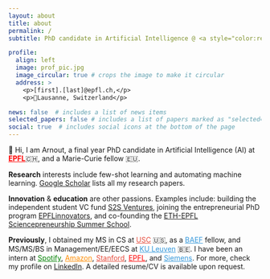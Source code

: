```yaml
---
layout: about
title: about
permalink: /
subtitle: PhD candidate in Artificial Intelligence @ <a style="color:red;" href="https://www.epfl.ch"><b>EPFL</b></a> • <i>educate ⇄ research ⇆ innovate</i> # <b>ML Research</b> @ EPFL  •  Previously: USC / Spotify / Amazon  •  build ⇄ measure ⇆ learn <a href='#'>Affiliations</a>. Address. Contacts. Moto. Etc.

profile:
  align: left
  image: prof_pic.jpg
  image_circular: true # crops the image to make it circular
  address: >
    <p>[first].[last]@epfl.ch,</p>
    <p>📍Lausanne, Switzerland</p>

news: false  # includes a list of news items
selected_papers: false # includes a list of papers marked as "selected={true}"
social: true  # includes social icons at the bottom of the page
---
```


👋 Hi, I am Arnout, a final year PhD candidate in Artificial Intelligence (AI) at <a style="color:red;" href="https://ic.epfl.ch"><b>EPFL</b></a>🇨🇭, and a Marie-Curie fellow 🇪🇺.

**Research** interests include few-shot learning and automating machine learning. <a href="https://scholar.google.com/citations?user={{ site.scholar_userid }}" title="Google Scholar"><i class="ai ai-google-scholar"></i> Google Scholar</a> lists all my research papers.

**Innovation** & **education** are other passions. Examples include: building the independent student VC fund [S2S Ventures](https://www.s2s.vc/), joining the entrepreneurial PhD program [EPFLinnovators](https://actu.epfl.ch/news/epflinnovators-arnout-devos/), and co-founding the [ETH-EPFL Sciencepreneurship Summer School](https://sciencepreneurship.ch).

**Previously**, I obtained my MS in CS at <a href="https://www.usc.edu" style="color:#E74C3C;">USC</a> 🇺🇸, as a <a href="https://baef.be/baef-fellows/#2017"  style="color:#3498DB;">BAEF</a> fellow, and MS/MS/BS in Management/EE/EECS at <a href="https://www.kuleuven.be" style="color:#3498DB;">KU Leuven</a> 🇧🇪.
I have been an intern at <a href="https://research.atspotify.com/" style="color:green;">Spotify</a>, <a href="https://www.amazon.science/" style="color:darkorange;">Amazon</a>, <a href="https://bmir.stanford.edu/" style="color:#E74C3C;">Stanford</a>, <a href="https://www.epfl.ch/labs/rfic/" style="color:red;">EPFL</a>, and <a href="https://www.plm.automation.siemens.com/global/en/" style="color:#3498DB;">Siemens</a>. For more, check my profile on <a href="https://www.linkedin.com/in/{{ site.linkedin_username }}" title="LinkedIn"><i class="fab fa-linkedin"></i> LinkedIn</a>. A detailed resume/CV is available upon request.

<!-- Write your biography here. Tell the world about yourself. Link to your favorite [subreddit](http://reddit.com). You can put a picture in, too. The code is already in, just name your picture `prof_pic.jpg` and put it in the `img/` folder.

Put your address / P.O. box / other info right below your picture. You can also disable any these elements by editing `profile` property of the YAML header of your `_pages/about.md`. Edit `_bibliography/papers.bib` and Jekyll will render your [publications page](/al-folio/publications/) automatically.

Link to your social media connections, too. This theme is set up to use [Font Awesome icons](http://fortawesome.github.io/Font-Awesome/) and [Academicons](https://jpswalsh.github.io/academicons/), like the ones below. Add your Facebook, Twitter, LinkedIn, Google Scholar, or just disable all of them. -->

